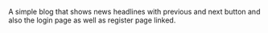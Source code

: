 A simple blog that shows news headlines with previous and next button and also the login page as well as register page linked.
